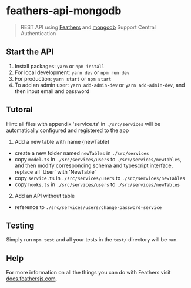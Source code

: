 # feathers-api-mongodb

> REST API using [Feathers](http://feathersjs.com) and [mongodb](https://www.mongodb.com/)
> Support Central Authentication

## Start the API

1. Install packages: `yarn` or `npm install`
2. For local development: `yarn dev` or `npm run dev`
3. For production: `yarn start` or `npm start`
4. To add an admin user: `yarn add-admin-dev` or `yarn add-admin-dev`, and then input email and password

## Tutoral
Hint: all files with appendix 'service.ts' in `./src/services` will be automatically configured and registered to the app

1. Add a new table with name {newTable}
* create a new folder named `newTables` in `./src/services`
* copy `model.ts` in `./src/services/users` to `./src/services/newTables`, and then modify corresponding schema and typescript interface, replace all 'User' with 'NewTable'
* copy `service.ts` in `./src/services/users` to `./src/services/newTables`
* copy `hooks.ts` in `./src/services/users` to `./src/services/newTables`

2. Add an API without table
* reference to `./src/services/users/change-password-service`

## Testing

Simply run `npm test` and all your tests in the `test/` directory will be run.

## Help

For more information on all the things you can do with Feathers visit [docs.feathersjs.com](http://docs.feathersjs.com).
